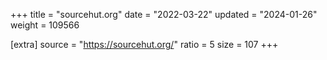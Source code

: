 +++
title = "sourcehut.org"
date = "2022-03-22"
updated = "2024-01-26"
weight = 109566

[extra]
source = "https://sourcehut.org/"
ratio = 5
size = 107
+++
